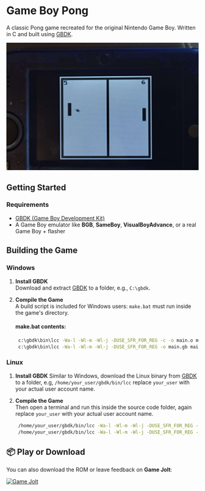# Game Boy Pong

A classic Pong game recreated for the original Nintendo Game Boy. Written in C and built using [GBDK](https://github.com/gbdk-2020/gbdk-2020).

<p align="center">
  <img src="images/IMG_20250507_050652.jpg" alt="Game Boy Pong Screenshot" width="550"/>
</p>

## Getting Started

### Requirements

- [GBDK (Game Boy Development Kit)](https://github.com/gbdk-2020/gbdk-2020)
- A Game Boy emulator like **BGB**, **SameBoy**, **VisualBoyAdvance**, or a real Game Boy + flasher

## Building the Game
### Windows

1. **Install GBDK**  
   Download and extract [GBDK](https://github.com/gbdk-2020/gbdk-2020/releases) to a folder, e.g., `C:\gbdk`.

2. **Compile the Game**  
   A build script is included for Windows users: `make.bat` must run inside the game's directory.

   #### make.bat contents:
   ```bat
    c:\gbdk\bin\lcc -Wa-l -Wl-m -Wl-j -DUSE_SFR_FOR_REG -c -o main.o main.c
    c:\gbdk\bin\lcc -Wa-l -Wl-m -Wl-j -DUSE_SFR_FOR_REG -o main.gb main.o
### Linux

1. **Install GBDK**
Similar to Windows, download the Linux binary from [GBDK](https://github.com/gbdk-2020/gbdk-2020/releases) to a folder, e.g, `/home/your_user/gbdk/bin/lcc` replace `your_user` with your actual user account name.

2. **Compile the Game**  
Then open a terminal and run this inside the source code folder, again replace `your_user` with your actual user account name.

   ```bash
    /home/your_user/gbdk/bin/lcc -Wa-l -Wl-m -Wl-j -DUSE_SFR_FOR_REG -c -o main.o main.c
    /home/your_user/gbdk/bin/lcc -Wa-l -Wl-m -Wl-j -DUSE_SFR_FOR_REG -o main.gb main.o  

## 📦 Play or Download

You can also download the ROM or leave feedback on **Game Jolt**:

[![Game Jolt](https://img.shields.io/badge/Game%20Jolt-Play%20Now-yellowgreen?logo=gamejolt)](https://gamejolt.com/games/pong_gameboy/502976)
